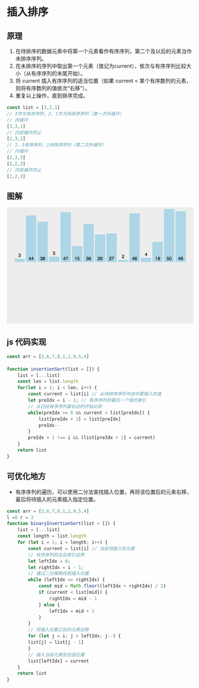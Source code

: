 # 插入排序

## 原理

1. 在待排序的数据元素中将第一个元素看作有序序列，第二个及以后的元素当作未排序序列。
2. 在未排序的序列中取出第一个元素（值记为current），依次与有序序列比较大小（从有序序列的末尾开始）。
3. 将 current 插入有序序列的适当位置（如果 current < 某个有序数列的元素，则将有序数列的值依次“右移”）。
4. 重复以上操作，直到排序完成。

```javascript
const list = [3,2,1]
// 3作为有序序列，2、1作为待排序序列（第一次外循环）
// 内循环
[3,3,1]
// 内层循环终止
[2,3,1]
// 2、3有序序列，1待排序序列（第二次外循环）
// 内循环
[2,3,3]
[2,2,3]
// 内层循环终止
[1,2,3]
```


## 图解

![选择排序图解](../assets/img/insertionSort.gif)

## js 代码实现

```javascript
const arr = [3,6,7,8,1,2,9,5,4]

function insertionSort(list = []) {
    list = [...list]
    const len = list.length
    for(let i = 1; i < len; i++) {
        const current = list[i] // 从待排序序列中选中要插入的值
        let preIdx = i - 1; // 有序序列的最后一个值的索引
        // 从已经有序序列最右边的开始比较
        while(preIdx >= 0 && current < list[preIdx]) {
            list[preIdx + 1] = list[preIdx]
            preIdx--
        }
        preIdx + 1 !== i && (list[preIdx + 1] = current)
    }
    return list
}
```
## 可优化地方

* 有序序列的遍历，可以使用二分法查找插入位置，再将该位置后的元素右移，最后将待插入的元素插入指定位置。

```javascript
const arr = [3,6,7,8,1,2,9,5,4]
l =0 r = 3
function binaryInsertionSort(list = []) {
    list = [...list]
    const length = list.length
    for (let i = 1; i < length; i++) {
        const current = list[i] // 当前待插入的元素
        // 有序序列的左右索引边界
        let leftIdx = 0;
        let rightIdx = i - 1;
        // 通过二分搜索找到插入位置
        while (leftIdx <= rightIdx) {
            const mid = Math.floor((leftIdx + rightIdx) / 2)
            if (current < list[mid]) {
                rightIdx = mid - 1
            } else {
                leftIdx = mid + 1
            }
        }
        // 将插入位置之后的元素后移
        for (let j = i; j > leftIdx; j--) {
        list[j] = list[j - 1]
        }
        // 插入当前元素到合适位置
        list[leftIdx] = current
    }
    return list
}
```